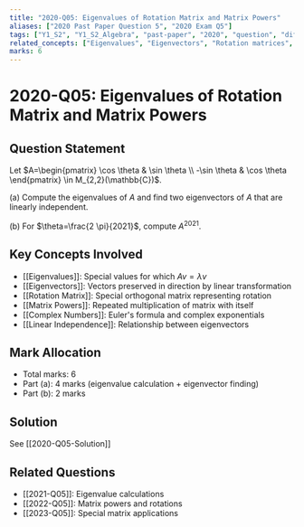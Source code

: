 ```yaml
---
title: "2020-Q05: Eigenvalues of Rotation Matrix and Matrix Powers"
aliases: ["2020 Past Paper Question 5", "2020 Exam Q5"]
tags: ["Y1_S2", "Y1_S2_Algebra", "past-paper", "2020", "question", "difficulty-standard", "eigenvalues", "rotation-matrix", "matrix-powers"]
related_concepts: ["Eigenvalues", "Eigenvectors", "Rotation matrices", "Matrix powers", "Complex numbers", "Diagonalization"]
marks: 6
---
```


# 2020-Q05: Eigenvalues of Rotation Matrix and Matrix Powers

## Question Statement
Let $A=\begin{pmatrix} \cos \theta & \sin \theta \\ -\sin \theta & \cos \theta \end{pmatrix} \in M_{2,2}(\mathbb{C})$.

(a) Compute the eigenvalues of $A$ and find two eigenvectors of $A$ that are linearly independent.

(b) For $\theta=\frac{2 \pi}{2021}$, compute $A^{2021}$.

## Key Concepts Involved
- [[Eigenvalues]]: Special values for which $Av = \lambda v$
- [[Eigenvectors]]: Vectors preserved in direction by linear transformation
- [[Rotation Matrix]]: Special orthogonal matrix representing rotation
- [[Matrix Powers]]: Repeated multiplication of matrix with itself
- [[Complex Numbers]]: Euler's formula and complex exponentials
- [[Linear Independence]]: Relationship between eigenvectors

## Mark Allocation
- Total marks: 6
- Part (a): 4 marks (eigenvalue calculation + eigenvector finding)
- Part (b): 2 marks

## Solution
See [[2020-Q05-Solution]]

## Related Questions
- [[2021-Q05]]: Eigenvalue calculations
- [[2022-Q05]]: Matrix powers and rotations
- [[2023-Q05]]: Special matrix applications
